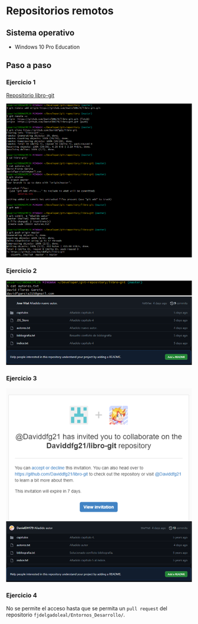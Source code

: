 # Repositorios remotos

## Sistema operativo

* Windows 10 Pro Education

## Paso a paso

### Ejercicio 1

[Repositorio libro-git](https://github.com/DanielDH179/libro-git)

![ejercicio1-1](images/ejercicio1-1.png)

### Ejercicio 2

![ejercicio2-1](images/ejercicio2-1.png)
![ejercicio2-2](images/ejercicio2-2.png)

### Ejercicio 3

![ejercicio3-1](images/ejercicio3-1.png)
![ejercicio3-2](images/ejercicio3-2.png)

### Ejercicio 4

No se permite el acceso hasta que se permita un `pull request` del repositorio `fjdelgadoleal/Entornos_Desarrollo/`.